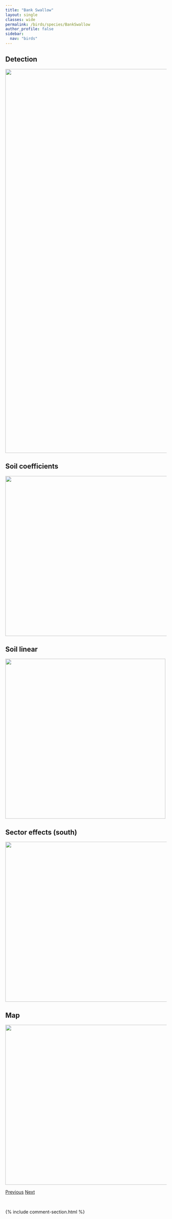 ```yaml
---
title: "Bank Swallow"
layout: single
classes: wide
permalink: /birds/species/BankSwallow
author_profile: false
sidebar:
  nav: "birds"
---
```


<h2>Detection</h2>

<a href="https://drive.google.com/uc?export=view&id=1k9EdYCB6C2uvZtM26OlmTco2YxJPu1hv">
<img src="https://drive.google.com/uc?export=view&id=1k9EdYCB6C2uvZtM26OlmTco2YxJPu1hv" height = "1200" width = "800">
</a>

<h2>Soil coefficients</h2>

<a href="https://drive.google.com/uc?export=view&id=1UYRt6n4ROmySh0LhD06rNPPHiawEdvVv">
<img src="https://drive.google.com/uc?export=view&id=1UYRt6n4ROmySh0LhD06rNPPHiawEdvVv" height = "500" width = "1000">
</a>

<h2>Soil linear</h2>

<a href="https://drive.google.com/uc?export=view&id=1ki2e4fQAFiVD0huwWXtZfA132nrbT38z">
<img src="https://drive.google.com/uc?export=view&id=1ki2e4fQAFiVD0huwWXtZfA132nrbT38z" height = "500" width = "500">
</a>

<h2>Sector effects (south)</h2>

<a href="https://drive.google.com/uc?export=view&id=1tmMW_WeNS7sAKyVOPlLncIM5wEDNHG4U">
<img src="https://drive.google.com/uc?export=view&id=1tmMW_WeNS7sAKyVOPlLncIM5wEDNHG4U" height = "500" width = "1000">
</a>

<h2>Map</h2>

<a href="https://drive.google.com/uc?export=view&id=1n4zr45QF6fEC5L5_9NtbbZhrGcVdBsxI">
<img src="https://drive.google.com/uc?export=view&id=1n4zr45QF6fEC5L5_9NtbbZhrGcVdBsxI" height = "500" width = "1500">
</a>

<a href="/birds/species/BairdsSparrow/" class="pagination--pager" title="Baird's Sparrow">Previous</a> <a href="/birds/species/BaltimoreOriole/" class="pagination--pager" title="Baltimore Oriole">Next</a>

<p>&nbsp;</p>

{% include comment-section.html %}
